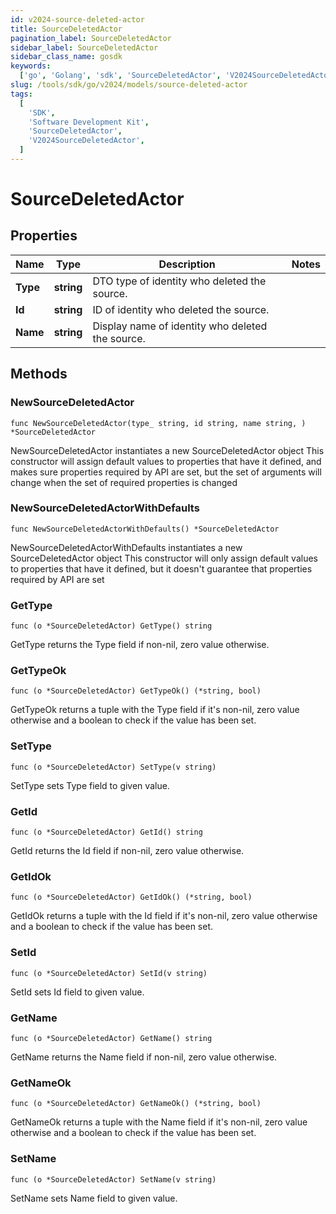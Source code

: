 ```yaml
---
id: v2024-source-deleted-actor
title: SourceDeletedActor
pagination_label: SourceDeletedActor
sidebar_label: SourceDeletedActor
sidebar_class_name: gosdk
keywords:
  ['go', 'Golang', 'sdk', 'SourceDeletedActor', 'V2024SourceDeletedActor']
slug: /tools/sdk/go/v2024/models/source-deleted-actor
tags:
  [
    'SDK',
    'Software Development Kit',
    'SourceDeletedActor',
    'V2024SourceDeletedActor',
  ]
---
```


# SourceDeletedActor

## Properties

| Name | Type | Description | Notes |
| --- | --- | --- | --- |
| **Type** | **string** | DTO type of identity who deleted the source. |
| **Id** | **string** | ID of identity who deleted the source. |
| **Name** | **string** | Display name of identity who deleted the source. |

## Methods

### NewSourceDeletedActor

`func NewSourceDeletedActor(type_ string, id string, name string, ) *SourceDeletedActor`

NewSourceDeletedActor instantiates a new SourceDeletedActor object This constructor will assign default values to properties that have it defined, and makes sure properties required by API are set, but the set of arguments will change when the set of required properties is changed

### NewSourceDeletedActorWithDefaults

`func NewSourceDeletedActorWithDefaults() *SourceDeletedActor`

NewSourceDeletedActorWithDefaults instantiates a new SourceDeletedActor object This constructor will only assign default values to properties that have it defined, but it doesn't guarantee that properties required by API are set

### GetType

`func (o *SourceDeletedActor) GetType() string`

GetType returns the Type field if non-nil, zero value otherwise.

### GetTypeOk

`func (o *SourceDeletedActor) GetTypeOk() (*string, bool)`

GetTypeOk returns a tuple with the Type field if it's non-nil, zero value otherwise and a boolean to check if the value has been set.

### SetType

`func (o *SourceDeletedActor) SetType(v string)`

SetType sets Type field to given value.

### GetId

`func (o *SourceDeletedActor) GetId() string`

GetId returns the Id field if non-nil, zero value otherwise.

### GetIdOk

`func (o *SourceDeletedActor) GetIdOk() (*string, bool)`

GetIdOk returns a tuple with the Id field if it's non-nil, zero value otherwise and a boolean to check if the value has been set.

### SetId

`func (o *SourceDeletedActor) SetId(v string)`

SetId sets Id field to given value.

### GetName

`func (o *SourceDeletedActor) GetName() string`

GetName returns the Name field if non-nil, zero value otherwise.

### GetNameOk

`func (o *SourceDeletedActor) GetNameOk() (*string, bool)`

GetNameOk returns a tuple with the Name field if it's non-nil, zero value otherwise and a boolean to check if the value has been set.

### SetName

`func (o *SourceDeletedActor) SetName(v string)`

SetName sets Name field to given value.
